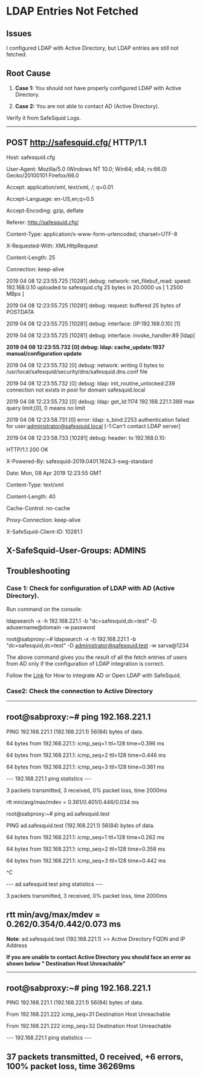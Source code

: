 # LDAP Entries Not Fetched

## Issues

I configured LDAP with Active Directory, but LDAP entries are still not fetched.

## Root Cause

1.  **Case 1:** You should not have properly configured LDAP with Active Directory.

1.  **Case 2:** You are not able to contact AD (Active Directory).

Verify it from SafeSquid Logs.

  ------------------------------------------------------------------------------------------------------------------------------------------------------------
  POST http://safesquid.cfg/ HTTP/1.1
  ------------------------------------------------------------------------------------------------------------------------------------------------------------
  Host: safesquid.cfg

  User-Agent: Mozilla/5.0 (Windows NT 10.0; Win64; x64; rv:66.0) Gecko/20100101 Firefox/66.0

  Accept: application/xml, text/xml, */*; q=0.01

  Accept-Language: en-US,en;q=0.5

  Accept-Encoding: gzip, deflate

  Referer: http://safesquid.cfg/

  Content-Type: application/x-www-form-urlencoded; charset=UTF-8

  X-Requested-With: XMLHttpRequest

  Content-Length: 25

  Connection: keep-alive

  2019 04 08 12:23:55.725 [10281] debug: network: net_filebuf_read: speed: 192.168.0.10 uploaded to safesquid.cfg 25 bytes in 20.0000 us [ 1.2500 MBps ]

  2019 04 08 12:23:55.725 [10281] debug: request: buffered 25 bytes of POSTDATA

  2019 04 08 12:23:55.725 [10281] debug: interface: [IP:192.168.0.10] [1]

  2019 04 08 12:23:55.725 [10281] debug: interface: invoke_handler:89 [ldap]

  **2019 04 08 12:23:55.732 [0] debug: ldap: cache_update:1937 manual/configuration update**

  2019 04 08 12:23:55.732 [0] debug: network: writing 0 bytes to /usr/local/safesquid/security/dns/safesquid.dns.conf file

  2019 04 08 12:23:55.732 [0] debug: ldap: init_routine_unlocked:239 connection not exists in pool for domain safesquid.local

  2019 04 08 12:23:55.732 [0] debug: ldap: get_ld:1174 192.168.221.1:389 max query limit:[0], 0 means no limit

  2019 04 08 12:23:58.731 [0] error: ldap: s_bind:2253 authentication failed for user:administrator@safesquid.local [-1:Can't contact LDAP server]

  2019 04 08 12:23:58.733 [10281] debug: header: to 192.168.0.10:

  HTTP/1.1 200 OK

  X-Powered-By: safesquid-2019.0401.1624.3-swg-standard

  Date: Mon, 08 Apr 2019 12:23:55 GMT

  Content-Type: text/xml

  Content-Length: 40

  Cache-Control: no-cache

  Proxy-Connection: keep-alive

  X-SafeSquid-Client-ID: 10281.1

  X-SafeSquid-User-Groups: ADMINS
  ------------------------------------------------------------------------------------------------------------------------------------------------------------

## Troubleshooting

### Case 1: Check for configuration of LDAP with AD (Active Directory).

Run command on the console:

ldapsearch -x -h 192.168.221.1 -b "dc=safesquid,dc=test" -D adusername@domain -w password

root@sabproxy:~# ldapsearch -x -h 192.168.221.1 -b "dc=safesquid,dc=test" -D administrator@safesquid.test -w sarva@1234

The above command gives you the result of all the fetch entries of users from AD only if the configuration of LDAP integration is correct.

Follow the [Link](https://help.safesquid.com/portal/en/kb/articles/integrate-ad-or-openldap-with-safesquid) for How to integrate AD or Open LDAP with SafeSquid.

### Case2: Check the connection to Active Directory

  -----------------------------------------------------------------------
  root@sabproxy:~# ping 192.168.221.1
  -----------------------------------------------------------------------
  PING 192.168.221.1 (192.168.221.1) 56(84) bytes of data.

  64 bytes from 192.168.221.1: icmp_seq=1 ttl=128 time=0.396 ms

  64 bytes from 192.168.221.1: icmp_seq=2 ttl=128 time=0.446 ms

  64 bytes from 192.168.221.1: icmp_seq=3 ttl=128 time=0.361 ms

  --- 192.168.221.1 ping statistics ---

  3 packets transmitted, 3 received, 0% packet loss, time 2000ms

  rtt min/avg/max/mdev = 0.361/0.401/0.446/0.034 ms

  root@sabproxy:~# ping ad.safesquid.test

  PING ad.safesquid.test (192.168.221.1) 56(84) bytes of data.

  64 bytes from 192.168.221.1: icmp_seq=1 ttl=128 time=0.262 ms

  64 bytes from 192.168.221.1: icmp_seq=2 ttl=128 time=0.358 ms

  64 bytes from 192.168.221.1: icmp_seq=3 ttl=128 time=0.442 ms

  ^C

  --- ad.safesquid.test ping statistics ---

  3 packets transmitted, 3 received, 0% packet loss, time 2000ms

  rtt min/avg/max/mdev = 0.262/0.354/0.442/0.073 ms
  -----------------------------------------------------------------------

**Note**: ad.safesquid.test (192.168.221.1) >> Active Directory FQDN and IP Address

**If you are unable to contact Active Directory you should face an error as shown below " Destination Host Unreachable"**

  -------------------------------------------------------------------------------
  root@sabproxy:~# ping 192.168.221.1
  -------------------------------------------------------------------------------
  PING 192.168.221.1 (192.168.221.1) 56(84) bytes of data.

  From 192.168.221.222 icmp_seq=31 Destination Host Unreachable

  From 192.168.221.222 icmp_seq=32 Destination Host Unreachable

  --- 192.168.221.1 ping statistics ---

  37 packets transmitted, 0 received, +6 errors, 100% packet loss, time 36269ms
  -------------------------------------------------------------------------------
